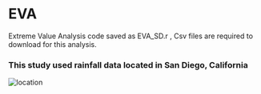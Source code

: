 # EVA
Extreme Value Analysis code saved as EVA_SD.r   , Csv files are required to download for this analysis.

### This study used rainfall data located in San Diego, California
![location](https://github.com/bwilder95/EVA/blob/master/EVA_loc.png)
